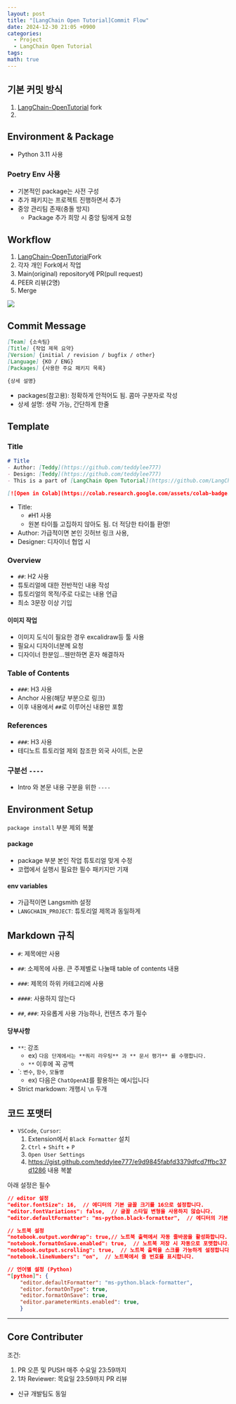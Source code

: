 ```yaml
---
layout: post
title: "[LangChain Open Tutorial]Commit Flow"
date: 2024-12-30 21:05 +0900
categories:
  - Project
  - LangChain Open Tutorial
tags: 
math: true
---
```

## 기본 커밋 방식
1. [LangChain-OpenTutorial](https://github.com/LangChain-OpenTutorial/LangChain-OpenTutorial) fork
2. 

## Environment & Package
- Python 3.11 사용

### Poetry Env 사용

- 기본적인 package는 사전 구성
- 추가 패키지는 프로젝트 진행하면서 추가
- 중앙 관리팀 존재(충돌 방지)
	- Package 추가 희망 시 중앙 팀에게 요청

## Workflow
1. [LangChain-OpenTutorial](https://github.com/LangChain-OpenTutorial/LangChain-OpenTutorial)Fork
2. 각자 개인 Fork에서 작업
3. Main(original) repository에 PR(pull request)
4. PEER 리뷰(2명)
5. Merge


![](https://i.imgur.com/iBaH2cy.png)


## Commit Message

```markdown
[Team] {소속팀}
[Title] {작업 제목 요약}
[Version] {initial / revision / bugfix / other}
[Language] {KO / ENG}
[Packages] {사용한 주요 패키지 목록}

{상세 설명}
```

- packages(참고용): 정확하게 안적어도 됨. 콤마 구분자로 작성
- 상세 설명: 생략 가능, 간단하게 한줄

## Template

### Title
```markdown
# Title
- Author: [Teddy](https://github.com/teddylee777)
- Design: [Teddy](https://github.com/teddylee777)
- This is a part of [LangChain Open Tutorial](https://github.com/LangChain-OpenTutorial/LangChain-OpenTutorial)

[![Open in Colab](https://colab.research.google.com/assets/colab-badge.svg)](https://colab.research.google.com/github/langchain-ai/langchain-academy/blob/main/module-4/sub-graph.ipynb) [![Open in LangChain Academy](https://cdn.prod.website-files.com/65b8cd72835ceeacd4449a53/66e9eba12c7b7688aa3dbb5e_LCA-badge-green.svg)](https://academy.langchain.com/courses/take/intro-to-langgraph/lessons/58239937-lesson-2-sub-graphs)
```


- Title: 
	- `#`H1 사용
	- 원본 타이틀 고집하지 않아도 됨. 더 적당한 타이틀 환영!
- Author: 가급적이면 본인 깃허브 링크 사용, 
- Designer: 디자이너 협업 시


### Overview
- `##`: H2 사용
- 튜토리얼에 대한 전반적인 내용 작성
- 튜토리얼의 목적/주로 다로는 내용 언급
- 최소 3문장 이상 기입

#### 이미지 작업
- 이미지 도식이 필요한 경우 excalidraw등 툴 사용
- 필요시 디자이너분께 요청
- 디자이너 한분임...웬만하면 혼자 해결하자

### Table of Contents
- `###`: H3 사용
- Anchor 사용(해당 부분으로 링크)
- 이후 내용에서 `##`로 이루어신 내용만 포함

### References
- `###`: H3 사용
- 테디노트 튜토리얼 제외 참조한 외국 사이트, 논문


### 구분선 `----`
- Intro 와 본문 내용 구분을 위한 `----` 


## Environment Setup

`package install` 부분 제외 복붙

#### package
- package 부분 본인 작업 튜토리얼  맞게 수정
- 코랩에서 실행시 필요한 필수 패키지만 기재

#### env variables
- 가급적이면 Langsmith 설정
- `LANGCHAIN_PROJECT`: 튜토리얼 제목과 동일하게


## Markdown 규칙

- `#`: 제목에만 사용
- `##`: 소제목에 사용. 큰 주제별로 나눌때 table of contents 내용
- `###`: 제목의 하위 카테고리에 사용
- `####`: 사용하지 않는다

- `##`, `###`: 자유롭게 사용 가능하나, 컨텐츠 추가 필수

#### 당부사항
- `**`: 강조
	- ex) `다음 단계에서는 **쿼리 라우팅** 과 ** 문서 평가** 를 수행합니다.`
	- `**` 이후에 꼭 공백
- \`: `변수`, `함수`, `모듈명`
	- ex) 다음은 `ChatOpenAI`를 활용하는 예시입니다
- Strict markdown: 개행시 `\n` 두개


## 코드 포맷터
- `VSCode`, `Cursor`: 
	1. Extension에서 `Black Formatter` 설치
	2. `Ctrl` + `Shift` + `P`
	3. `Open User Settings`
	4. https://gist.github.com/teddylee777/e9d9845fabfd3379dfcd7ffbc37d1286 내용 복붙


아래 설정은 필수
```json
// editor 설정
"editor.fontSize": 16,  // 에디터의 기본 글꼴 크기를 16으로 설정합니다.
"editor.fontVariations": false,  // 글꼴 스타일 변형을 사용하지 않습니다.
"editor.defaultFormatter": "ms-python.black-formatter",  // 에디터의 기본 코드 포맷터로 Black을 지정합니다.

// 노트북 설정     
"notebook.output.wordWrap": true,// 노트북 출력에서 자동 줄바꿈을 활성화합니다.  
"notebook.formatOnSave.enabled": true,  // 노트북 저장 시 자동으로 포맷합니다.
"notebook.output.scrolling": true,  // 노트북 출력을 스크롤 가능하게 설정합니다.
"notebook.lineNumbers": "on",  // 노트북에서 줄 번호를 표시합니다.

// 언어별 설정 (Python)
"[python]": {         
	"editor.defaultFormatter": "ms-python.black-formatter",
	"editor.formatOnType": true,
	"editor.formatOnSave": true,
	"editor.parameterHints.enabled": true,
	}
```



---

## Core Contributer

조건:
1. PR 오픈 및 PUSH 매주 수요일 23:59까지
2. 1차 Reviewer: 목요일 23:59까지 PR 리뷰

- 신규 개발팀도 동일



